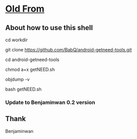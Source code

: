 # [Old From](https://blog.csdn.net/benjaminwan/article/details/24816855)

## About how to use this shell
cd workdir

git clone https://github.com/BabQ/android-getneed-tools.git

cd android-getneed-tools

chmod a+x getNEED.sh

objdump -v

bash getNEED.sh

### Update to Benjaminwan 0.2 version

## Thank 
Benjaminwan
